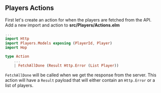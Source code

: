 ## Players Actions

First let's create an action for when the players are fetched from the API. Add a new import and action to __src/Players/Actions.elm__

```elm
...
import Http
import Players.Models exposing (PlayerId, Player)
import Hop

type Action
    ...
    | FetchAllDone (Result Http.Error (List Player))
```

`FetchAllDone` will be called when we get the response from the server. This action will have a `Result` payload that will either contain an `Http.Error` or a list of players.


